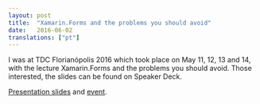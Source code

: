 ```yaml
---
layout: post
title:  "Xamarin.Forms and the problems you should avoid"
date:   2016-06-02
translations: ["pt"]
---
```


<p class="intro"><span class="dropcap">I</span> was at TDC Florianópolis 2016 which took place on May 11, 12, 13 and 14, with the lecture Xamarin.Forms and the problems you should avoid. Those interested, the slides can be found on Speaker Deck.</p>

[Presentation slides][slides] and [event][trilha].

[slides]: https://speakerdeck.com/ionixjunior/xamarin-forms-e-os-problemas-que-voce-deve-evitar
[trilha]: http://www.thedevelopersconference.com.br/tdc/2016/florianopolis/trilha-xamarin
